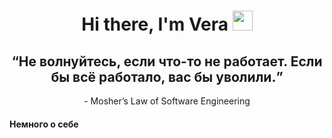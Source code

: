 <h1 align="center">Hi there, I'm Vera
<img src="https://github.com/blackcater/blackcater/raw/main/images/Hi.gif" height="32"/></h1>
<h2 align="center"><q>Не волнуйтесь, если что-то не работает. Если бы всё работало, вас бы уволили.</q></h3>
<p align="center"> - Mosher’s Law of Software Engineering</p>

<h4>Немного о себе</h4>

<!--
**Krab-Krim/Krab-Krim** is a ✨ _special_ ✨ repository because its `README.md` (this file) appears on your GitHub profile.

Here are some ideas to get you started:

- 🔭 I’m currently working on ...
- 🌱 I’m currently learning ...
- 👯 I’m looking to collaborate on ...
- 🤔 I’m looking for help with ...
- 💬 Ask me about ...
- 📫 How to reach me: ...
- 😄 Pronouns: ...
- ⚡ Fun fact: ...
-->
